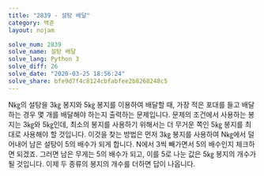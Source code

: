 ```yaml
---
title: "2839 - 설탕 배달"
category: 백준
layout: nojam

solve_num: 2839
solve_name: 설탕 배달
solve_lang: Python 3
solve_diff: 26
solve_date: "2020-03-25 18:56:24"
solve_share: bfe9d7f4c8124cbfabfee2b8268248c5
---
```


N㎏의 설탕을 3㎏ 봉지와 5㎏ 봉지를 이용하여 배달할 때, 가장 적은 포대를 들고 배달하는 경우 몇 개를 배달해야 하는지 출력하는 문제입니다. 문제의 조건에서 사용하는 봉지는 3㎏와 5㎏인데, 최소의 봉지를 사용하기 위해서는 더 무거운 쪽인 5㎏ 봉지를 최대로 사용해야 할 것입니다. 이것을 찾는 방법은 먼저 3㎏ 봉지를 사용하여 N㎏에서 덜어내어 남은 설탕이 5의 배수가 되게 합니다. N에서 3씩 빼가면서 5의 배수인지 체크하면 되겠죠. 그러면 남은 무게는 5의 배수가 되고, 이를 5로 나눈 값은 5㎏ 봉지의 개수가 될 것입니다. 이제 두 종류의 봉지의 개수를 더하면 답이 나옵니다.
